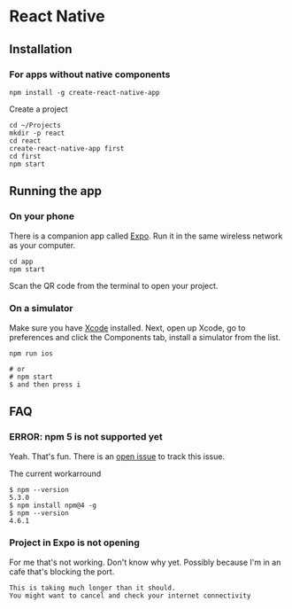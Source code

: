 # React Native

## Installation

### For apps without native components

```shell
npm install -g create-react-native-app
```

Create a project

```
cd ~/Projects
mkdir -p react
cd react
create-react-native-app first
cd first
npm start
```

## Running the app

### On your phone

There is a companion app called [Expo](https://expo.io/). Run it in the same wireless network as your computer.

```
cd app
npm start
```

Scan the QR code from the terminal to open your project.


### On a simulator

Make sure you have [Xcode](https://itunes.apple.com/app/xcode/id497799835) installed.  Next, open up Xcode, go to preferences and click the Components tab, install a simulator from the list.

```
npm run ios

# or
# npm start
$ and then press i
```

## FAQ

### ERROR: npm 5 is not supported yet

Yeah. That's fun. There is an [open issue](https://github.com/npm/npm/issues/16991) to track this issue.

The current workarround

```
$ npm --version
5.3.0
$ npm install npm@4 -g
$ npm --version
4.6.1
```

### Project in Expo is not opening

For me that's not working. Don't know why yet. Possibly because I'm in an cafe that's blocking the port.

```
This is taking much longer than it should.
You might want to cancel and check your internet connectivity
```

